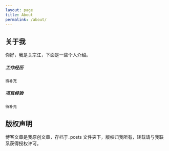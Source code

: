 ```yaml
---
layout: page
title: About
permalink: /about/
---
```


## 关于我
你好，我是关宗江，下面是一些个人介绍。

##### 工作经历
```
待补充
```

##### 项目经验
```
待补充
```

## 版权声明

博客文章是我原创文章，存档于_posts 文件夹下，版权归我所有，转载请与我联系获得授权许可。
